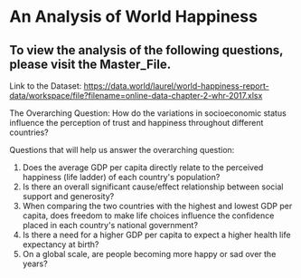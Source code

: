 # An Analysis of World Happiness

## To view the analysis of the following questions, please visit the Master_File.

Link to the Dataset:
https://data.world/laurel/world-happiness-report-data/workspace/file?filename=online-data-chapter-2-whr-2017.xlsx

The Overarching Question:
How do the variations in socioeconomic status influence the perception of trust and happiness throughout different countries?

Questions that will help us answer the overarching question:
1. Does the average GDP per capita directly relate to the perceived happiness (life ladder) of each country's population?
2. Is there an overall significant cause/effect relationship between social support and generosity?
3. When comparing the two countries with the highest and lowest GDP per capita, does freedom to make life choices influence the confidence placed in each country's national government?
4. Is there a need for a higher GDP per capita to expect a higher health life expectancy at birth?
5. On a global scale, are people becoming more happy or sad over the years?
